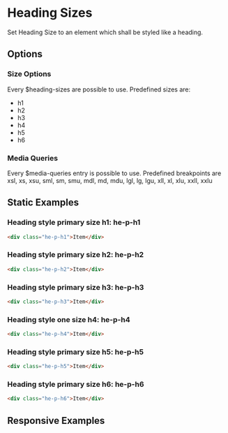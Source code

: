 # Heading Sizes

Set Heading Size to an element which shall be styled like a heading.

## Options

### Size Options

Every \$heading-sizes are possible to use. Predefined sizes are:

- h1
- h2
- h3
- h4
- h5
- h6

### Media Queries

Every \$media-queries entry is possible to use. Predefined breakpoints are xsl, xs, xsu, sml, sm, smu, mdl, md, mdu, lgl, lg, lgu, xll, xl, xlu, xxll, xxlu

## Static Examples

### Heading style primary size h1: **he-p-h1**

```html
<div class="he-p-h1">Item</div>
```

### Heading style primary size h2: **he-p-h2**

```html
<div class="he-p-h2">Item</div>
```

### Heading style primary size h3: **he-p-h3**

```html
<div class="he-p-h3">Item</div>
```

### Heading style one size h4: **he-p-h4**

```html
<div class="he-p-h4">Item</div>
```

### Heading style primary size h5: **he-p-h5**

```html
<div class="he-p-h5">Item</div>
```

### Heading style primary size h6: **he-p-h6**

```html
<div class="he-p-h6">Item</div>
```

## Responsive Examples
